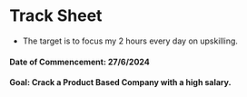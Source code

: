 # Track Sheet 
- The target is to focus my 2 hours every day on upskilling.
#### Date of Commencement: 27/6/2024
#### Goal: Crack a Product Based Company with a high salary. 
